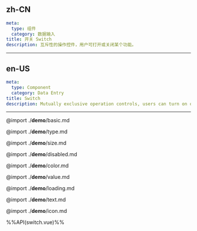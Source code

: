 ## zh-CN
```yaml
meta:
  type: 组件
  category: 数据输入
title: 开关 Switch
description: 互斥性的操作控件，用户可打开或关闭某个功能。
```
---
## en-US
```yaml
meta:
  type: Component
  category: Data Entry
title: Switch
description: Mutually exclusive operation controls, users can turn on or turn off a certain function.
```
---

@import ./__demo__/basic.md

@import ./__demo__/type.md

@import ./__demo__/size.md

@import ./__demo__/disabled.md

@import ./__demo__/color.md

@import ./__demo__/value.md

@import ./__demo__/loading.md

@import ./__demo__/text.md

@import ./__demo__/icon.md

%%API(switch.vue)%%
